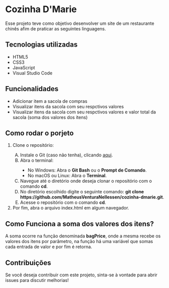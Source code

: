 
<h1>Cozinha D'Marie</h1>

<p>Esse projeto teve como objetivo desenvolver um site de um restaurante chinês afim de praticar as seguintes linguagens.</p>

<h2>Tecnologias utilizadas</h2>

<ul>
	<li>HTML5</li>
	<li>CSS3</li>
	<li>JavaScript</li>
	<li>Visual Studio Code</li>
</ul>

<h2>Funcionalidades</h2>

<ul>
  <li>Adicionar item a sacola de compras</li>
  <li>Visualizar itens da sacola com seu respctivos valores</li>
  <li>Visualizar itens da sacola com seu respctivos valores e valor total da sacola (soma dos valores dos itens)</li>
</ul>

<h2>Como rodar o porjeto</h2>

<ol>
	<li>Clone o repositório:</li>
		<ol type="A">
			<li>Instale o Git (caso não tenha), clicando <a href="https://git-scm.com/">aqui</a>.</li>
			<li>Abra o terminal:</li>
				<ul type="disc">
					<li>No Windows: Abra o <strong>Git Bash</strong> ou o <strong>Prompt de Comando</strong>.</li>
					<li>No macOS ou Linux: Abra o <strong>Terminal</strong>.</li>
				</ul>
			<li>Navegue até o diretório onde deseja clonar o repositório com o comando <strong>cd</strong>.</li>
			<li>No diretório escolhido digite o seguinte comando: <strong>git clone https://github.com/MatheusVenturaNellessen/cozinha-dmarie.git</strong>.</li>
			<li>Acesse o repositório com o comando <strong>cd</strong>.</li>
		</ol>
	<li>Por fim, abra o arquivo index.html em algum navegador.</li>
</ol>

<h2>Como Funciona a soma dos valores dos itens?</h2>

<p>A soma ocorre na função denominada <strong>bagPrice</strong>, onde a mesma recebe os valores dos itens por parâmetro, na função há uma variável que somas cada entrada de valor e por fim é retorna.</p>

<h2>Contribuições</h2>

<p>Se você deseja contribuir com este projeto, sinta-se à vontade para abrir issues para discutir melhorias!</p>
